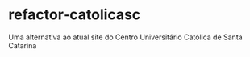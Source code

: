 refactor-catolicasc
===================

Uma alternativa ao atual site do Centro Universitário Católica de Santa Catarina
